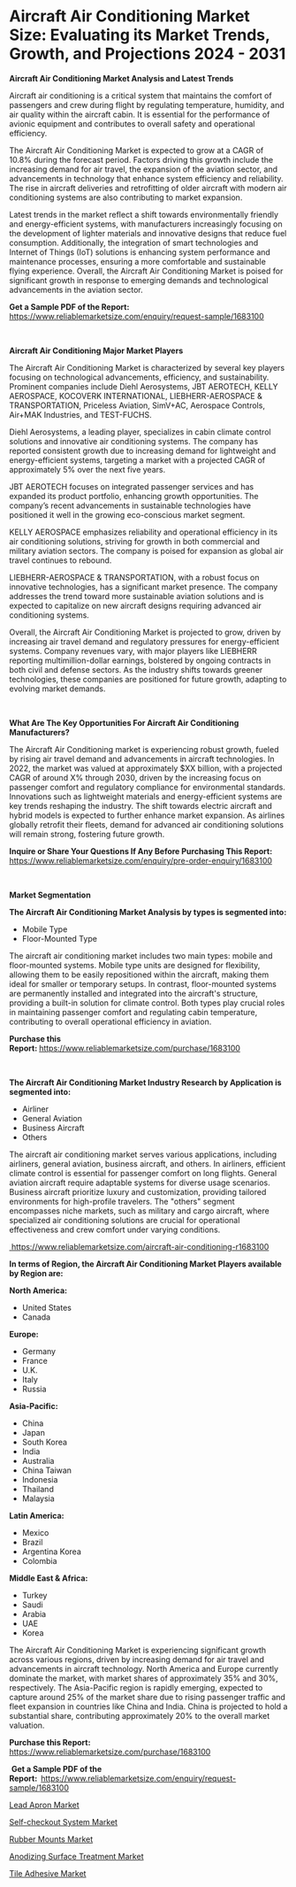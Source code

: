 <p><h1>Aircraft Air Conditioning Market Size: Evaluating its Market Trends, Growth, and Projections 2024 - 2031</h1></p><p><strong>Aircraft Air Conditioning Market Analysis and Latest Trends</strong></p>
<p><p>Aircraft air conditioning is a critical system that maintains the comfort of passengers and crew during flight by regulating temperature, humidity, and air quality within the aircraft cabin. It is essential for the performance of avionic equipment and contributes to overall safety and operational efficiency.</p><p>The Aircraft Air Conditioning Market is expected to grow at a CAGR of 10.8% during the forecast period. Factors driving this growth include the increasing demand for air travel, the expansion of the aviation sector, and advancements in technology that enhance system efficiency and reliability. The rise in aircraft deliveries and retrofitting of older aircraft with modern air conditioning systems are also contributing to market expansion.</p><p>Latest trends in the market reflect a shift towards environmentally friendly and energy-efficient systems, with manufacturers increasingly focusing on the development of lighter materials and innovative designs that reduce fuel consumption. Additionally, the integration of smart technologies and Internet of Things (IoT) solutions is enhancing system performance and maintenance processes, ensuring a more comfortable and sustainable flying experience. Overall, the Aircraft Air Conditioning Market is poised for significant growth in response to emerging demands and technological advancements in the aviation sector.</p></p>
<p><strong>Get a Sample PDF of the Report:&nbsp;</strong> <a href="https://www.reliablemarketsize.com/enquiry/request-sample/1683100?utm_campaign=1553&utm_medium=2&utm_source=Github&utm_content=ia&utm_term=15102024&utm_id=aircraft-air-conditioning">https://www.reliablemarketsize.com/enquiry/request-sample/1683100</a></p>
<p>&nbsp;</p>
<p><strong>Aircraft Air Conditioning Major Market Players</strong></p>
<p><p>The Aircraft Air Conditioning Market is characterized by several key players focusing on technological advancements, efficiency, and sustainability. Prominent companies include Diehl Aerosystems, JBT AEROTECH, KELLY AEROSPACE, KOCOVERK INTERNATIONAL, LIEBHERR-AEROSPACE & TRANSPORTATION, Priceless Aviation, SimV+AC, Aerospace Controls, Air+MAK Industries, and TEST-FUCHS.</p><p>Diehl Aerosystems, a leading player, specializes in cabin climate control solutions and innovative air conditioning systems. The company has reported consistent growth due to increasing demand for lightweight and energy-efficient systems, targeting a market with a projected CAGR of approximately 5% over the next five years.</p><p>JBT AEROTECH focuses on integrated passenger services and has expanded its product portfolio, enhancing growth opportunities. The company’s recent advancements in sustainable technologies have positioned it well in the growing eco-conscious market segment.</p><p>KELLY AEROSPACE emphasizes reliability and operational efficiency in its air conditioning solutions, striving for growth in both commercial and military aviation sectors. The company is poised for expansion as global air travel continues to rebound.</p><p>LIEBHERR-AEROSPACE & TRANSPORTATION, with a robust focus on innovative technologies, has a significant market presence. The company addresses the trend toward more sustainable aviation solutions and is expected to capitalize on new aircraft designs requiring advanced air conditioning systems.</p><p>Overall, the Aircraft Air Conditioning Market is projected to grow, driven by increasing air travel demand and regulatory pressures for energy-efficient systems. Company revenues vary, with major players like LIEBHERR reporting multimillion-dollar earnings, bolstered by ongoing contracts in both civil and defense sectors. As the industry shifts towards greener technologies, these companies are positioned for future growth, adapting to evolving market demands.</p></p>
<p>&nbsp;</p>
<p><strong>What Are The Key Opportunities For Aircraft Air Conditioning Manufacturers?</strong></p>
<p><p>The Aircraft Air Conditioning market is experiencing robust growth, fueled by rising air travel demand and advancements in aircraft technologies. In 2022, the market was valued at approximately $XX billion, with a projected CAGR of around X% through 2030, driven by the increasing focus on passenger comfort and regulatory compliance for environmental standards. Innovations such as lightweight materials and energy-efficient systems are key trends reshaping the industry. The shift towards electric aircraft and hybrid models is expected to further enhance market expansion. As airlines globally retrofit their fleets, demand for advanced air conditioning solutions will remain strong, fostering future growth.</p></p>
<p><strong>Inquire or Share Your Questions If Any Before Purchasing This Report:</strong> <a href="https://www.reliablemarketsize.com/enquiry/pre-order-enquiry/1683100?utm_campaign=1553&utm_medium=2&utm_source=Github&utm_content=ia&utm_term=15102024&utm_id=aircraft-air-conditioning">https://www.reliablemarketsize.com/enquiry/pre-order-enquiry/1683100</a></p>
<p>&nbsp;</p>
<p><strong>Market Segmentation</strong></p>
<p><strong>The Aircraft Air Conditioning Market Analysis by types is segmented into:</strong></p>
<p><ul><li>Mobile Type</li><li>Floor-Mounted Type</li></ul></p>
<p><p>The aircraft air conditioning market includes two main types: mobile and floor-mounted systems. Mobile type units are designed for flexibility, allowing them to be easily repositioned within the aircraft, making them ideal for smaller or temporary setups. In contrast, floor-mounted systems are permanently installed and integrated into the aircraft's structure, providing a built-in solution for climate control. Both types play crucial roles in maintaining passenger comfort and regulating cabin temperature, contributing to overall operational efficiency in aviation.</p></p>
<p><strong>Purchase this Report:&nbsp;</strong><a href="https://www.reliablemarketsize.com/purchase/1683100?utm_campaign=1553&utm_medium=2&utm_source=Github&utm_content=ia&utm_term=15102024&utm_id=aircraft-air-conditioning">https://www.reliablemarketsize.com/purchase/1683100</a></p>
<p>&nbsp;</p>
<p><strong>The Aircraft Air Conditioning Market Industry Research by Application is segmented into:</strong></p>
<p><ul><li>Airliner</li><li>General Aviation</li><li>Business Aircraft</li><li>Others</li></ul></p>
<p><p>The aircraft air conditioning market serves various applications, including airliners, general aviation, business aircraft, and others. In airliners, efficient climate control is essential for passenger comfort on long flights. General aviation aircraft require adaptable systems for diverse usage scenarios. Business aircraft prioritize luxury and customization, providing tailored environments for high-profile travelers. The "others" segment encompasses niche markets, such as military and cargo aircraft, where specialized air conditioning solutions are crucial for operational effectiveness and crew comfort under varying conditions.</p></p>
<p><a href="https://www.reliablemarketsize.com/aircraft-air-conditioning-r1683100?utm_campaign=1553&utm_medium=2&utm_source=Github&utm_content=ia&utm_term=15102024&utm_id=aircraft-air-conditioning">&nbsp;https://www.reliablemarketsize.com/aircraft-air-conditioning-r1683100</a></p>
<p><strong>In terms of Region, the Aircraft Air Conditioning Market Players available by Region are:</strong></p>
<p>
    <p> <strong> North America: </strong>
        <ul>
            <li>United States</li>
            <li>Canada</li>
        </ul>
        </p> 
    <p> <strong> Europe: </strong>
        <ul>
            <li>Germany</li>
            <li>France</li>
            <li>U.K.</li>
            <li>Italy</li>
            <li>Russia</li>
        </ul>
        </p> 
    <p> <strong> Asia-Pacific: </strong>
        <ul>
            <li>China</li>
            <li>Japan</li>
            <li>South Korea</li>
            <li>India</li>
            <li>Australia</li>
            <li>China Taiwan</li>
            <li>Indonesia</li>
            <li>Thailand</li>
            <li>Malaysia</li>
        </ul>
        </p> 
    <p> <strong> Latin America: </strong>
        <ul>
            <li>Mexico</li>
            <li>Brazil</li>
            <li>Argentina Korea</li>
            <li>Colombia</li>
        </ul>
        </p> 
    <p> <strong> Middle East & Africa: </strong>
        <ul>
            <li>Turkey</li>
            <li>Saudi</li>
            <li>Arabia</li>
            <li>UAE</li>
            <li>Korea</li>
        </ul>
    </p>
    </p>
<p><p>The Aircraft Air Conditioning Market is experiencing significant growth across various regions, driven by increasing demand for air travel and advancements in aircraft technology. North America and Europe currently dominate the market, with market shares of approximately 35% and 30%, respectively. The Asia-Pacific region is rapidly emerging, expected to capture around 25% of the market share due to rising passenger traffic and fleet expansion in countries like China and India. China is projected to hold a substantial share, contributing approximately 20% to the overall market valuation.</p></p>
<p><strong>Purchase this Report: </strong><a href="https://www.reliablemarketsize.com/purchase/1683100?utm_campaign=1553&utm_medium=2&utm_source=Github&utm_content=ia&utm_term=15102024&utm_id=aircraft-air-conditioning">https://www.reliablemarketsize.com/purchase/1683100</a></p>
<p>&nbsp;<strong>Get a Sample PDF of the Report:&nbsp;&nbsp;</strong><a href="https://www.reliablemarketsize.com/enquiry/request-sample/1683100?utm_campaign=1553&utm_medium=2&utm_source=Github&utm_content=ia&utm_term=15102024&utm_id=aircraft-air-conditioning">https://www.reliablemarketsize.com/enquiry/request-sample/1683100</a></p>
<p><strong></strong></p>
<p><p><a href="https://issuu.com/reportprime-2/docs/lead-apron-market-size-2030.pptx_3fde04ff1cc9d6?utm_campaign=1553&utm_medium=2&utm_source=Github&utm_content=ia&utm_term=15102024&utm_id=aircraft-air-conditioning">Lead Apron Market</a></p><p><a href="https://github.com/lesavftol/Market-Research-Report-List-1/blob/main/self-checkout-system-market.md?utm_campaign=1553&utm_medium=2&utm_source=Github&utm_content=ia&utm_term=15102024&utm_id=aircraft-air-conditioning">Self-checkout System Market</a></p><p><a href="https://issuu.com/reportprime-2/docs/rubber-mounts-market-size-2030.pptx_9a3b68f49ebd90?utm_campaign=1553&utm_medium=2&utm_source=Github&utm_content=ia&utm_term=15102024&utm_id=aircraft-air-conditioning">Rubber Mounts Market</a></p><p><a href="https://www.linkedin.com/pulse/digital-transformation-anodizing-surface-treatment-industry-x2nyc?utm_campaign=1553&utm_medium=2&utm_source=Github&utm_content=ia&utm_term=15102024&utm_id=aircraft-air-conditioning">Anodizing Surface Treatment Market</a></p><p><a href="https://www.linkedin.com/pulse/insights-tile-adhesive-market-players-size-geographical-regions-1axvc?utm_campaign=1553&utm_medium=2&utm_source=Github&utm_content=ia&utm_term=15102024&utm_id=aircraft-air-conditioning">Tile Adhesive Market</a></p></p>